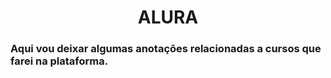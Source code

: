 <div align="center">

# ALURA

</div>

### Aqui vou deixar algumas anotações relacionadas a cursos que farei na plataforma.
